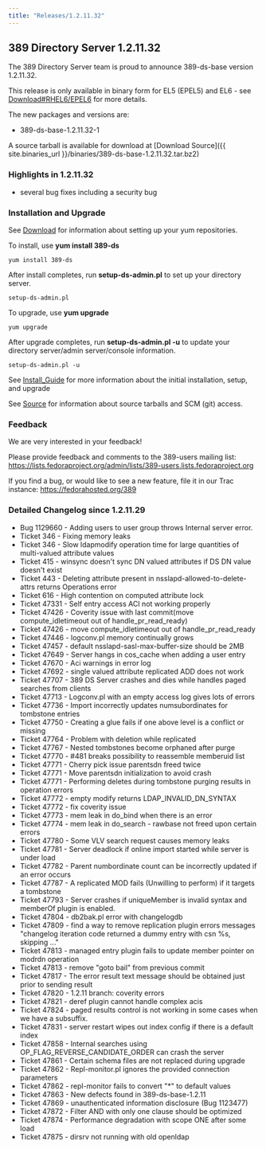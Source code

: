 ```yaml
---
title: "Releases/1.2.11.32"
---
```

389 Directory Server 1.2.11.32
------------------------------

The 389 Directory Server team is proud to announce 389-ds-base version 1.2.11.32.

This release is only available in binary form for EL5 (EPEL5) and EL6 - see [Download\#RHEL6/EPEL6](../download.html) for more details.

The new packages and versions are:

-   389-ds-base-1.2.11.32-1

A source tarball is available for download at [Download Source]({{ site.binaries_url }}/binaries/389-ds-base-1.2.11.32.tar.bz2)

### Highlights in 1.2.11.32

-   several bug fixes including a security bug

### Installation and Upgrade

See [Download](../download.html) for information about setting up your yum repositories.

To install, use **yum install 389-ds**

`yum install 389-ds`

After install completes, run **setup-ds-admin.pl** to set up your directory server.

`setup-ds-admin.pl`

To upgrade, use **yum upgrade**

`yum upgrade`

After upgrade completes, run **setup-ds-admin.pl -u** to update your directory server/admin server/console information.

`setup-ds-admin.pl -u`

See [Install\_Guide](../legacy/install-guide.html) for more information about the initial installation, setup, and upgrade

See [Source](../development/source.html) for information about source tarballs and SCM (git) access.

### Feedback

We are very interested in your feedback!

Please provide feedback and comments to the 389-users mailing list: <https://lists.fedoraproject.org/admin/lists/389-users.lists.fedoraproject.org>

If you find a bug, or would like to see a new feature, file it in our Trac instance: <https://fedorahosted.org/389>

### Detailed Changelog since 1.2.11.29

-   Bug 1129660  - Adding users to user group throws Internal server error.
-   Ticket 346   - Fixing memory leaks
-   Ticket 346   - Slow ldapmodify operation time for large quantities of multi-valued attribute values
-   Ticket 415   - winsync doesn't sync DN valued attributes if DS DN value doesn't exist
-   Ticket 443   - Deleting attribute present in nsslapd-allowed-to-delete-attrs returns Operations error
-   Ticket 616   - High contention on computed attribute lock
-   Ticket 47331 - Self entry access ACI not working properly
-   Ticket 47426 - Coverity issue with last commit(move compute_idletimeout out of handle_pr_read_ready)
-   Ticket 47426 - move compute_idletimeout out of handle_pr_read_ready
-   Ticket 47446 - logconv.pl memory continually grows
-   Ticket 47457 - default nsslapd-sasl-max-buffer-size should be 2MB
-   Ticket 47649 - Server hangs in cos_cache when adding a user entry
-   Ticket 47670 - Aci warnings in error log
-   Ticket 47692 - single valued attribute replicated ADD does not work
-   Ticket 47707 - 389 DS Server crashes and dies while handles paged searches from clients
-   Ticket 47713 - Logconv.pl with an empty access log gives lots of errors
-   Ticket 47736 - Import incorrectly updates numsubordinates for tombstone entries
-   Ticket 47750 - Creating a glue fails if one above level is a conflict or missing
-   Ticket 47764 - Problem with deletion while replicated
-   Ticket 47767 - Nested tombstones become orphaned after purge
-   Ticket 47770 - #481 breaks possibility to reassemble memberuid list
-   Ticket 47771 - Cherry pick issue parentsdn freed twice
-   Ticket 47771 - Move parentsdn initialization to avoid crash
-   Ticket 47771 - Performing deletes during tombstone purging results in operation errors
-   Ticket 47772 - empty modify returns LDAP_INVALID_DN_SYNTAX
-   Ticket 47772 - fix coverity issue
-   Ticket 47773 - mem leak in do_bind when there is an error
-   Ticket 47774 - mem leak in do_search - rawbase not freed upon certain errors
-   Ticket 47780 - Some VLV search request causes memory leaks
-   Ticket 47781 - Server deadlock if online import started while  server is under load
-   Ticket 47782 - Parent numbordinate count can be incorrectly updated if an error occurs
-   Ticket 47787 - A replicated MOD fails (Unwilling to perform) if it targets a tombstone
-   Ticket 47793 - Server crashes if uniqueMember is invalid syntax and memberOf                plugin is enabled.
-   Ticket 47804 - db2bak.pl error with changelogdb
-   Ticket 47809 - find a way to remove replication plugin errors messages "changelog iteration code returned a dummy entry with csn %s, skipping ..."
-   Ticket 47813 - managed entry plugin fails to update member  pointer on modrdn operation
-   Ticket 47813 - remove "goto bail" from previous commit
-   Ticket 47817 - The error result text message should be obtained just prior to sending result
-   Ticket 47820 - 1.2.11 branch: coverity errors
-   Ticket 47821 - deref plugin cannot handle complex acis
-   Ticket 47824 - paged results control is not working in some cases when we have a subsuffix.
-   Ticket 47831 - server restart wipes out index config if there is a default index
-   Ticket 47858 - Internal searches using OP_FLAG_REVERSE_CANDIDATE_ORDER can crash the server
-   Ticket 47861 - Certain schema files are not replaced during upgrade
-   Ticket 47862 - Repl-monitor.pl ignores the provided connection parameters
-   Ticket 47862 - repl-monitor fails to convert "*" to default values
-   Ticket 47863 - New defects found in 389-ds-base-1.2.11
-   Ticket 47869 - unauthenticated information disclosure (Bug 1123477)
-   Ticket 47872 - Filter AND with only one clause should be optimized
-   Ticket 47874 - Performance degradation with scope ONE after some load
-   Ticket 47875 - dirsrv not running with old openldap
